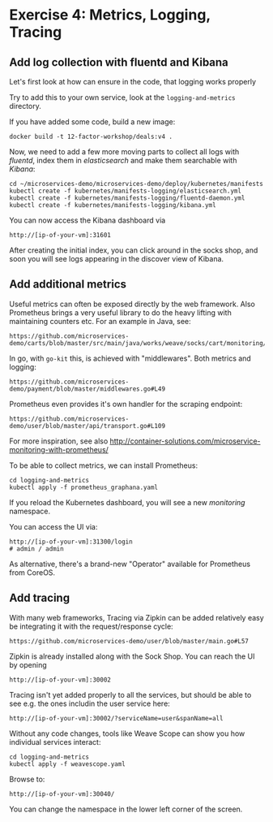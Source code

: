 # Exercise 4: Metrics, Logging, Tracing


## Add log collection with fluentd and Kibana

Let's first look at how can ensure in the code, that logging works properly

Try to add this to your own service, look at the `logging-and-metrics` directory.

If you have added some code, build a new image:

    docker build -t 12-factor-workshop/deals:v4 .

Now, we need to add a few more moving parts to collect all logs with *fluentd*, 
index them in *elasticsearch* and make them searchable with *Kibana*:

    cd ~/microservices-demo/microservices-demo/deploy/kubernetes/manifests
    kubectl create -f kubernetes/manifests-logging/elasticsearch.yml
    kubectl create -f kubernetes/manifests-logging/fluentd-daemon.yml
    kubectl create -f kubernetes/manifests-logging/kibana.yml

You can now access the Kibana dashboard via

    http://[ip-of-your-vm]:31601

After creating the initial index, you can click around in the socks shop, and 
soon you will see logs appearing in the discover view of Kibana.

## Add additional metrics

Useful metrics can often be exposed directly by the web framework.
Also Prometheus brings a very useful library to do the heavy lifting with maintaining counters etc.
For an example in Java, see:

    https://github.com/microservices-demo/carts/blob/master/src/main/java/works/weave/socks/cart/monitoring/PrometheusMetricWriter.java

In go, with `go-kit` this, is achieved with "middlewares". Both metrics and logging:

    https://github.com/microservices-demo/payment/blob/master/middlewares.go#L49

Prometheus even provides it's own handler for the scraping endpoint:

    https://github.com/microservices-demo/user/blob/master/api/transport.go#L109

For more inspiration, see also http://container-solutions.com/microservice-monitoring-with-prometheus/

To be able to collect metrics, we can install Prometheus:

    cd logging-and-metrics
    kubectl apply -f prometheus_graphana.yaml

If you reload the Kubernetes dashboard, you will see a new *monitoring* namespace.

You can access the UI via:

    http://[ip-of-your-vm]:31300/login
    # admin / admin

As alternative, there's a brand-new "Operator" available for Prometheus from CoreOS.

## Add tracing

With many web frameworks, Tracing via Zipkin can be added relatively easy be integrating it with the request/response cycle:

    https://github.com/microservices-demo/user/blob/master/main.go#L57

Zipkin is already installed along with the Sock Shop. 
You can reach the UI by opening

    http://[ip-of-your-vm]:30002

Tracing isn't yet added properly to all the services, but should be able to see e.g. the ones includin
the user service here:

    http://[ip-of-your-vm]:30002/?serviceName=user&spanName=all

Without any code changes, tools like Weave Scope can show you how individual services interact:

    cd logging-and-metrics
    kubectl apply -f weavescope.yaml

Browse to:

    http://[ip-of-your-vm]:30040/

You can change the namespace in the lower left corner of the screen.